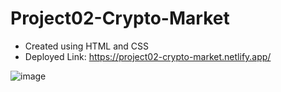 # Project02-Crypto-Market

- Created using HTML and CSS
- Deployed Link: https://project02-crypto-market.netlify.app/

![image](https://user-images.githubusercontent.com/48837703/216949644-ddc05bab-4d3f-42f5-894d-68b64b7b2c81.png)
